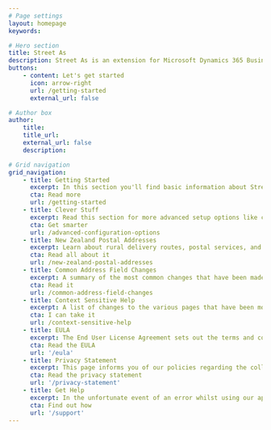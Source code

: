 ```yaml
---
# Page settings
layout: homepage
keywords:

# Hero section
title: Street As
description: Street As is an extension for Microsoft Dynamics 365 Business Central that makes managing New Zealand postal addresses easy as.
buttons:
    - content: Let's get started
      icon: arrow-right
      url: /getting-started
      external_url: false

# Author box
author:
    title: 
    title_url: 
    external_url: false
    description: 

# Grid navigation
grid_navigation:
    - title: Getting Started
      excerpt: In this section you'll find basic information about Street As and how to install it and use it properly. If you're a first time user, you should read the Getting Started section first.
      cta: Read more
      url: /getting-started
    - title: Clever Stuff
      excerpt: Read this section for more advanced setup options like controlling whether a recipient should appear, or how to override default settings for specific reports.
      cta: Get smarter
      url: /advanced-configuration-options
    - title: New Zealand Postal Addresses
      excerpt: Learn about rural delivery routes, postal services, and why suburbs must be specified unless they're not needed.
      cta: Read all about it
      url: /new-zealand-postal-addresses
    - title: Common Address Field Changes
      excerpt: A summary of the most common changes that have been made to the numerous pages that display an address.
      cta: Read it
      url: /common-address-field-changes
    - title: Context Sensitive Help
      excerpt: A list of changes to the various pages that have been modified as part of this extension and which new fields have been added. Honestly, you shouldn't read this.
      cta: I can take it
      url: /context-sensitive-help
    - title: EULA
      excerpt: The End User License Agreement sets out the terms and conditions for using this app. If you thought the context sensitive help was exciting, you're going to love reading the EULA.
      cta: Read the EULA
      url: '/eula'
    - title: Privacy Statement
      excerpt: This page informs you of our policies regarding the collection, use, and disclosure of Personal Information we receive from users of the Street As App.
      cta: Read the privacy statement
      url: '/privacy-statement'
    - title: Get Help
      excerpt: In the unfortunate event of an error whilst using our app, you can contact us for help.
      cta: Find out how
      url: '/support'
---
```

